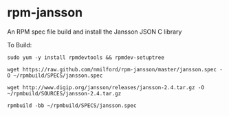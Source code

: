 rpm-jansson
===========

An RPM spec file build and install the Jansson JSON C library

To Build:

`sudo yum -y install rpmdevtools && rpmdev-setuptree`

`wget https://raw.github.com/nmilford/rpm-jansson/master/jansson.spec -O ~/rpmbuild/SPECS/jansson.spec`

`wget http://www.digip.org/jansson/releases/jansson-2.4.tar.gz -O ~/rpmbuild/SOURCES/jansson-2.4.tar.gz`

`rpmbuild -bb ~/rpmbuild/SPECS/jansson.spec`